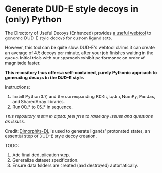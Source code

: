 # Generate DUD-E style decoys in (only) Python

The Directory of Useful Decoys (Enhanced) provides [a useful webtool](http://dude.docking.org/generate) to generate DUD-E style decoys for custom ligand sets.

However, this tool can be quite slow. DUD-E's webtool claims it can create an average of 4.5 decoys per minute, after your job finishes waiting in the queue. Initial trials with our approach exhibit performance an order of magnitude faster.

**This repository thus offers a self-contained, purely Pythonic approach to generating decoys in the DUD-E style.**

Instructions:
1. Install Python 3.7, and the corresponding RDKit, tqdm, NumPy, Pandas, and SharedArray libraries.
2. Run 00_\* to 06_\* in sequence.

*This repository is still in alpha: feel free to raise any issues and questions as issues.*

Credit: [Dimorphite-DL](https://durrantlab.pitt.edu/dimorphite-dl/) is used to generate ligands' protonated states, an essential step of DUD-E style decoy creation.

TODO:
1. Add final deduplication step.
2. Generalize dataset specification.
3. Ensure data folders are created (and destroyed) automatically.
